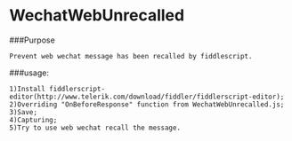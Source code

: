 # WechatWebUnrecalled
###Purpose
```
Prevent web wechat message has been recalled by fiddlescript.
```

###usage:
```
1)Install fiddlerscript-editor(http://www.telerik.com/download/fiddler/fiddlerscript-editor);
2)Overriding "OnBeforeResponse" function from WechatWebUnrecalled.js;
3)Save;
4)Capturing;
5)Try to use web wechat recall the message.
```